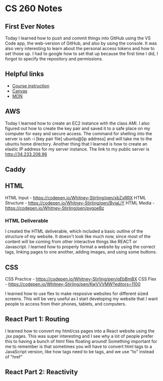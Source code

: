 # CS 260 Notes

## First Ever Notes

Today I learned how to push and commit things into GitHub using the VS Code app, the web-version of GitHub, and also by using the console. It was also very interesting to learn about the personal access tokens and how to set those up. I had to google how to set that up because the first time I did, I forgot to specify the repository and permissions. 



## Helpful links

- [Course instruction](https://github.com/webprogramming260)
- [Canvas](https://byu.instructure.com)
- [MDN](https://developer.mozilla.org)

## AWS

Today I learned how to create an EC2 instance with the class AMI. I also figured out how to create the key pair and saved it to a safe place on my computer for easy and secure access. The command for shelling into the server is ssh -i [key pair file] ubuntu@[ip address] and will take me to the ubuntu home directory. Another thing that I learned is how to create an elastic IP address for my server instance. The link to my public server is http://34.233.208.96

## Caddy



## HTML

HTML Input - https://codepen.io/Whitney-Stirling/pen/xbZxRRX
HTML Structure - https://codepen.io/Whitney-Stirling/pen/ByjaLjY
HTML Media - https://codepen.io/Whitney-Stirling/pen/pvgoeBz

### HTML Deliverable

I created the HTML deliverable, which included a basic outline of the structure of my website. It doesn't look like much now, since most of the content will be coming from other interactive things like REACT or Javascript. I learned how to properly format a website by using the correct tags, linking pages to one another, adding images, and using some buttons. 


## CSS

CSS Practice - https://codepen.io/Whitney-Stirling/pen/qEbBmBX
CSS Flex - https://codepen.io/Whitney-Stirling/pen/KwVVVMW?editors=1100

I learned how to use flex to make resposive websites for different sized screens. This will be very useful as I start developing my website that I want people to access from their phones, tablets, and computers. 

## React Part 1: Routing

I learned how to convert my html/css pages into a React website using the .jsx pages. This was super interesting and I see why a lot of people prefer this to having a bunch of html files floating around! Something important for me to remember is that sometimes you will have to convert html tags to a JavaScript version, like how <a> tags need to be <NavLink> tags, and we use "to" instead of "href"

## React Part 2: Reactivity
